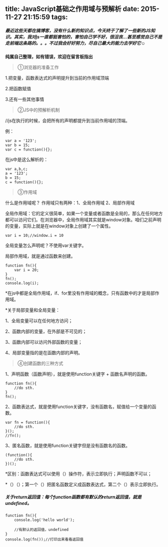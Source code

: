title: JavaScript基础之作用域与预解析
date: 2015-11-27 21:15:59
tags:
---
##### 最近这些天都在搞博客，没有什么新的知识点，今天终于了解了一些新的JS知识。其实，我对js一直都挺害怕的，害怕自己学不好，很沮丧...甚至感觉自己不是走前端这条路的。。。不过我会好好努力，尽自己最大的能力去学好它☺



<!-- more -->

**纯属自己整理，如有错误，欢迎在留言板指出**

>①浏览器的准备工作

1.把变量，函数表达式的声明提升到当前的作用域顶端

2.把函数赋值

3.还有一些其他事情

>②JS中的预解析机制

//js在执行的时候，会把所有的声明都提升到当前作用域的顶端。

例：

	var a = '123';
	var b = 15;
	var c = function(){};
	
在js中是这么解析的：

	var a,b,c;
	a = '123';
	b = 15;
	c = function(){};

>③作用域

什么是作用域呢？
作用域只有两种：1、全局作用域 2、局部作用域

全局作用域：它的定义很简单，如果一个变量或者函数是全局的，那么在任何地方都可以访问它们。在浏览器中，全局作用域其实就是window对象。咱们之前声明的变量，实际上就是在window对象上创建了一个属性。

	var i = 10;//window.i = 10
	
全局变量怎么声明呢？不使用var关键字。

局部作用域，就是通过函数来创建。

	function fn(){
		var i = 20;
	}
	fn();
	console.log(i);

*在js中都是全局作用域，if、for里没有作用域的概念，只有函数中的才是局部作用域。

*关于局部变量和全局变量：

1、全局变量可以在任何地方访问；

2、函数内部的变量，在外部是不可见的；

3、函数内部可以访问外部函数的变量；

4、局部变量指的是在函数内部的声明。


>④创建函数的三种方式

1、声明函数（函数声明），就是使用function关键字 + 函数名声明的函数。

	function fn(){
		//do sth.
	}
	fn();

2、函数表达式，就是使用function关键字，没有函数名，赋值给一个变量的函数。

	var fn = function(){
		//do sth.
	}();
	//fn();

3、匿名函数，就是使用function关键字但是没有函数名的函数。

	(function(){
		//do sth.
	})();
	
*区别：函数表达式可以使用（）操作符，表示立即执行；声明函数不可以；

*（）（）；第一个（）把匿名函数定义成函数表达式，第二个（）表示立即执行。

##### 关于return返回值：每个function函数都有默认的return返回值，就是undefined。

	function fn(){
		console.log('hello world');
		
		//有默认的返回值，undefined
	}
	console.log(fn());//打印出来看看返回值

